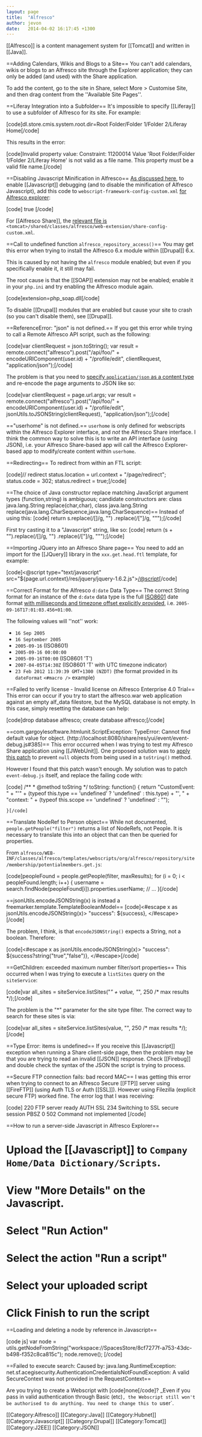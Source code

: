 ```yaml
---
layout: page
title:  "Alfresco"
author: jevon
date:   2014-04-02 16:17:45 +1300
---
```


[[Alfresco]] is a content management system for [[Tomcat]] and written in [[Java]].

==Adding Calendars, Wikis and Blogs to a Site==
You can't add calendars, wikis or blogs to an Alfresco site through the Explorer application; they can only be added (and used) with the Share application.

To add the content, go to the site in Share, select More > Customise Site, and then drag content from the ''Available Site Pages''.

==Liferay Integration into a Subfolder==
It's impossible to specify [[Liferay]] to use a subfolder of Alfresco for its site. For example:

[code]dl.store.cmis.system.root.dir=Root Folder/Folder 1/Folder 2/Liferay Home[/code]

This results in the error:

[code]Invalid property value:
   Constraint: 11200014 Value 'Root Folder/Folder 1/Folder 2/Liferay Home' is not valid as a file name. This property must be a valid file name.[/code]

==Disabling Javascript Minification in Alfresco==
<a href="https://forums.alfresco.com/en/viewtopic.php?f=48&t=23323">As discussed here</a>, to enable [[Javascript]] debugging (and to disable the minification of Alfresco Javascript), add this code to `webscript-framework-config-custom.xml` <a href="http://wiki.alfresco.com/wiki/Web_Scripts#Global_and_Scoped_Config">for Alfresco explorer</a>:

[code]<config>
  <flags>
    <client-debug>true</client-debug>
  </flags>
</config>[/code]

For [[Alfresco Share]], the <a href="https://forums.alfresco.com/en/viewtopic.php?f=48&t=23323&p=124149#p124149">relevant file is</a> `<tomcat>/shared/classes/alfresco/web-extension/share-config-custom.xml`.

==Call to undefined function `alfresco_repository_access()`==
You may get this error when trying to install the Alfresco 6.x module within [[Drupal]] 6.x.

This is caused by not having the `alfresco` module enabled; but even if you specifically enable it, it still may fail.

The root cause is that the [[SOAP]] extension may not be enabled; enable it in your `php.ini` and try enabling the Alfresco module again.

[code]extension=php_soap.dll[/code]

To disable [[Drupal]] modules that are enabled but cause your site to crash (so you can't disable them), see [[Drupal]].

==ReferenceError: "json" is not defined.==
If you get this error while trying to call a Remote Alfresco API script, such as the following:

[code]var clientRequest = json.toString();
var result = remote.connect("alfresco").post("/api/foo/" + encodeURIComponent(user.id) + "/profile/edit",
  clientRequest, "application/json");[/code]

The problem is that you need to <a href="http://forums.alfresco.com/en/viewtopic.php?t=15238#p50188">specify `application/json` as a content type</a> and re-encode the page arguments to JSON like so:

[code]var clientRequest = page.url.args;
var result = remote.connect("alfresco").post("/api/foo/" + encodeURIComponent(user.id) + "/profile/edit",
  jsonUtils.toJSONString(clientRequest), "application/json");[/code]

=="userhome" is not defined.==
`userhome` is only defined for webscripts within the Alfresco Explorer interface, and _not_ the Alfresco Share interface. I think the common way to solve this is to write an API interface (using JSON), i.e. your Alfresco Share-based app will call the Alfresco Explorer-based app to modify/create content within `userhome`.

==Redirecting==
To redirect from within an FTL script:

[code]// redirect
status.location = url.context + "/page/redirect";
status.code = 302;
status.redirect = true;[/code]

==The choice of Java constructor replace matching JavaScript argument types (function,string) is ambiguous; candidate constructors are: class java.lang.String replace(char,char), class java.lang.String replace(java.lang.CharSequence,java.lang.CharSequence)==
Instead of using this:
[code]	return s.replace(/[]/g, "")
		.replace(/["]/g, """);[/code]

First try casting it to a "Javascript" string, like so:
[code]	return (s + "").replace(/[]/g, "")
		.replace(/["]/g, """);[/code]

==Importing JQuery into an Alfresco Share page==
You need to add an import for the [[JQuery]] library in the `xxx.get.head.ftl` template, for example:

[code]<@script type="text/javascript" src="${page.url.context}/res/jquery/jquery-1.6.2.js"></@script>[/code]

==Correct Format for the Alfresco `d:date` Data Type==
The correct String format for an instance of the `d:date` data type is the full <a href="http://en.wikipedia.org/wiki/ISO_8601">ISO8601</a> date format <a href="https://forums.alfresco.com/en/viewtopic.php?p=5210#p5210">with milliseconds and timezone offset explicitly provided</a>, i.e. `2005-09-16T17:01:03.456+01:00`.

The following values will ''not'' work:

* `16 Sep 2005`
* `16 September 2005`
* `2005-09-16` (ISO8601)
* `2005-09-16 00:00:00`
* `2005-09-16T00:00` (ISO8601 'T')
* `2007-04-05T14:30Z` (ISO8601 'T' with UTC timezone indicator)
* `23 Feb 2012 11:39:39 GMT+1300 (NZDT)` (the format provided in its `dateFormat` `<#macro />` example)

==Failed to verify license - Invalid license on Alfresco Enterprise 4.0 Trial==
This error can occur if you try to start the alfresco.war web application against an empty alf_data filestore, but the MySQL database is not empty. In this case, simply resetting the database can help:

[code]drop database alfresco; create database alfresco;[/code]

==com.gargoylesoftware.htmlunit.ScriptException: TypeError: Cannot find default value for object. (http://localhost:8080/share/res/yui/event/event-debug.js#385)==
This error occurred when I was trying to test my Alfresco Share application using [[JWebUnit]]. One proposed solution was to <a href="https://github.com/jenkinsci/jenkins/commit/01c64271a104ae1cace42ca3b59ad6dd957be2c1">apply this patch</a> to prevent `null` objects from being used in a `toString()` method.

However I found that this patch wasn't enough. My solution was to patch `event-debug.js` itself, and replace the failing code with:

[code]    /**
     * @method toString
     */
    toString: function() {
         return "CustomEvent: " + "'" + (typeof this.type == 'undefined' ? 'undefined' : this.type)  + "', " +
             "context: " + (typeof this.scope == 'undefined' ? 'undefined' : "");

    }[/code]

==Translate NodeRef to Person object==
While not documented, `people.getPeople("filter")` returns a list of NodeRefs, not People. It is necessary to translate this into an object that can then be queried for properties.

From `alfresco/WEB-INF/classes/alfresco/templates/webscripts/org/alfresco/repository/site/membership/potentialmembers.get.js`:

[code]peopleFound = people.getPeople(filter, maxResults);
for (i = 0; i < peopleFound.length; i++) {
  username = search.findNode(peopleFound[i]).properties.userName;
  // ...
}[/code]

==jsonUtils.encodeJSONString(x) is instead a freemarker.template.TemplateBooleanModel==
[code]<#escape x as jsonUtils.encodeJSONString(x)>
   "success": ${success},
</#escape>[/code]

The problem, I think, is that `encodeJSONString()` expects a String, not a boolean. Therefore:

[code]<#escape x as jsonUtils.encodeJSONString(x)>
   "success": ${success?string("true","false")},
</#escape>[/code]

==GetChildren: exceeded maximum number filter/sort properties==
This occurred when I was trying to execute a `listSites` query on the `siteService`:

[code]var all_sites = siteService.listSites("*" + value, "*", 250 /* max results */);[/code]

The problem is the "*" parameter for the site type filter. The correct way to search for these sites is via:

[code]var all_sites = siteService.listSites(value, "", 250 /* max results */);[/code]

==Type Error: items is undefined==
If you receive this [[Javascript]] exception when running a Share client-side page, then the problem may be that you are trying to read an invalid [[JSON]] response. Check [[Firebug]] and  double check the syntax of the JSON the script is trying to process.

==Secure FTP connection fails: bad record MAC==
I was getting this error when trying to connect to an Alfresco Secure [[FTP]] server using [[FireFTP]] (using Auth TLS or Auth [[SSL]]). However using Filezilla (explicit secure FTP) worked fine. The error log that I was receiving:

[code]
220 FTP server ready
       AUTH SSL
234 Switching to SSL secure session
       PBSZ 0
502 Command not implemented
[/code]

==How to run a server-side Javascript in Alfresco Explorer==

# Upload the [[Javascript]] to `Company Home/Data Dictionary/Scripts`.
# View "More Details" on the Javascript.
# Select "Run Action"
# Select the action "Run a script"
# Select your uploaded script
# Click Finish to run the script

==Loading and deleting a node by reference in Javascript==

[code js]
var node = utils.getNodeFromString("workspace://SpacesStore/8cf7277f-a753-43dc-b498-f352c8ca815c");
node.remove();
[/code]

==Failed to execute search: Caused by: java.lang.RuntimeException: net.sf.acegisecurity.AuthenticationCredentialsNotFoundException: A valid SecureContext was not provided in the RequestContext==

Are you trying to create a Webscript with 
[code]<authentication>none</authentication>[/code]? _Even if you pass in valid authentication through Basic (etc)`, the Webscript still won't be authorised to do anything. You need to change this to `<authentication>user</authentication>`.

[[Category:Alfresco]]
[[Category:Java]]
[[Category:Hubnet]]
[[Category:Javascript]]
[[Category:Drupal]]
[[Category:Tomcat]]
[[Category:J2EE]]
[[Category:JSON]]
